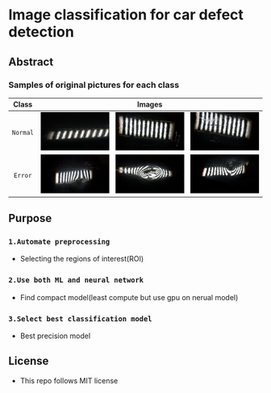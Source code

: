 # Image classification for car defect detection

## Abstract

### Samples of original pictures for each class
|Class | Images|
|:---:|:---:|
|`Normal`|![Normal Images](/imgs/nor_merged.png)|
|`Error`|![Error Images](/imgs/err_merged.png)|

## Purpose

### `1.Automate preprocessing`
* Selecting the regions of interest(ROI)

### `2.Use both ML and neural network`
* Find compact model(least compute but use gpu on nerual model)

### `3.Select best classification model`
* Best precision model

## License
* This repo follows MIT license
